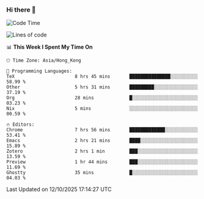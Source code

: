 ### Hi there 👋

<!--
**nicehiro/nicehiro** is a ✨ _special_ ✨ repository because its `README.md` (this file) appears on your GitHub profile.

Here are some ideas to get you started:

- 🔭 I’m currently working on ...
- 🌱 I’m currently learning ...
- 👯 I’m looking to collaborate on ...
- 🤔 I’m looking for help with ...
- 💬 Ask me about ...
- 📫 How to reach me: ...
- 😄 Pronouns: ...
- ⚡ Fun fact: ...
-->

<!--START_SECTION:waka-->
![Code Time](http://img.shields.io/badge/Code%20Time-1%2C135%20hrs%2012%20mins-blue)

![Lines of code](https://img.shields.io/badge/From%20Hello%20World%20I%27ve%20Written-1.9%20million%20lines%20of%20code-blue)

📊 **This Week I Spent My Time On** 

```text
🕑︎ Time Zone: Asia/Hong_Kong

💬 Programming Languages: 
TeX                      8 hrs 45 mins       ███████████████░░░░░░░░░░   58.99 % 
Other                    5 hrs 31 mins       █████████░░░░░░░░░░░░░░░░   37.19 % 
Org                      28 mins             █░░░░░░░░░░░░░░░░░░░░░░░░   03.23 % 
Nix                      5 mins              ░░░░░░░░░░░░░░░░░░░░░░░░░   00.59 % 

🔥 Editors: 
Chrome                   7 hrs 56 mins       █████████████░░░░░░░░░░░░   53.41 % 
Emacs                    2 hrs 21 mins       ████░░░░░░░░░░░░░░░░░░░░░   15.89 % 
Zotero                   2 hrs 1 min         ███░░░░░░░░░░░░░░░░░░░░░░   13.59 % 
Preview                  1 hr 44 mins        ███░░░░░░░░░░░░░░░░░░░░░░   11.69 % 
Ghostty                  35 mins             █░░░░░░░░░░░░░░░░░░░░░░░░   04.03 % 
```


 Last Updated on 12/10/2025 17:14:27 UTC
<!--END_SECTION:waka-->
